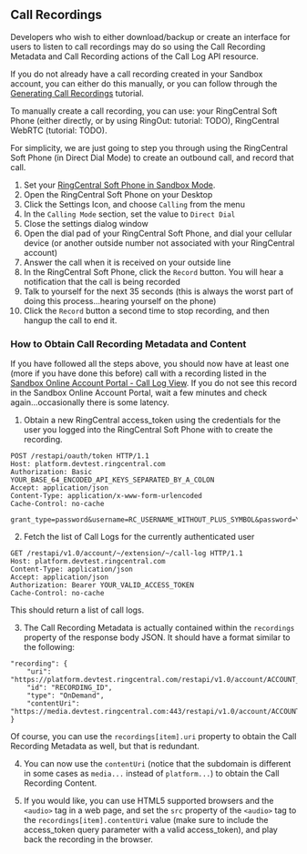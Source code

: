 ## Call Recordings

Developers who wish to either download/backup or create an interface for users to listen to call recordings may do so using the Call Recording Metadata and Call Recording actions of the Call Log API resource.

If you do not already have a call recording created in your Sandbox account, you can either do this manually, or you can follow through the [Generating Call Recordings](generating-call-recordings.md) tutorial.

To manually create a call recording, you can use: your RingCentral Soft Phone (either directly, or by using RingOut: tutorial: TODO), RingCentral WebRTC (tutorial: TODO).

For simplicity, we are just going to step you through using the RingCentral Soft Phone (in Direct Dial Mode) to create an outbound call, and record that call.

1. Set your [RingCentral Soft Phone in Sandbox Mode](https://developers.ringcentral.com/library/tutorials/test-account.html).
2. Open the RingCentral Soft Phone on your Desktop
3. Click the Settings Icon, and choose `Calling` from the menu
4. In the `Calling Mode` section, set the value to `Direct Dial`
5. Close the settings dialog window
6. Open the dial pad of your RingCentral Soft Phone, and dial your cellular device (or another outside number not associated with your RingCentral account)
7. Answer the call when it is received on your outside line
8. In the RingCentral Soft Phone, click the `Record` button. You will hear a notification that the call is being recorded
9. Talk to yourself for the next 35 seconds (this is always the worst part of doing this process...hearing yourself on the phone)
10. Click the `Record` button a second time to stop recording, and then hangup the call to end it.

### How to Obtain Call Recording Metadata and Content

If you have followed all the steps above, you should now have at least one (more if you have done this before) call with a recording listed in the [Sandbox Online Account Portal - Call Log View](https://service.devtest.ringcentral.com/settings/calls.html#simple). If you do not see this record in the Sandbox Online Account Portal, wait a few minutes and check again...occasionally there is some latency.

1. Obtain a new RingCentral access_token using the credentials for the user you logged into the RingCentral Soft Phone with to create the recording.

```
POST /restapi/oauth/token HTTP/1.1
Host: platform.devtest.ringcentral.com
Authorization: Basic YOUR_BASE_64_ENCODED_API_KEYS_SEPARATED_BY_A_COLON
Accept: application/json
Content-Type: application/x-www-form-urlencoded
Cache-Control: no-cache

grant_type=password&username=RC_USERNAME_WITHOUT_PLUS_SYMBOL&password=YOUR_RC_PASSWORD_URL_ENCODED&extension=YOUR_RC_EXTENSION
```

2. Fetch the list of Call Logs for the currently authenticated user

```
GET /restapi/v1.0/account/~/extension/~/call-log HTTP/1.1
Host: platform.devtest.ringcentral.com
Content-Type: application/json
Accept: application/json
Authorization: Bearer YOUR_VALID_ACCESS_TOKEN
Cache-Control: no-cache
```

This should return a list of call logs.

3. The Call Recording Metadata is actually contained within the `recordings` property of the response body JSON. It should have a format similar to the following:

```
"recording": {
    "uri": "https://platform.devtest.ringcentral.com/restapi/v1.0/account/ACCOUNT_ID/recording/RECORDING_ID",
    "id": "RECORDING_ID",
    "type": "OnDemand",
    "contentUri": "https://media.devtest.ringcentral.com:443/restapi/v1.0/account/ACCOUNT_ID/recording/RECORDING_ID/content"
}
```

Of course, you can use the `recordings[item].uri` property to obtain the Call Recording Metadata as well, but that is redundant.

4. You can now use the `contentUri` (notice that the subdomain is different in some cases as `media...` instead of `platform...`) to obtain the Call Recording Content.

5. If you would like, you can use HTML5 supported browsers and the `<audio>` tag in a web page, and set the `src` property of the `<audio>` tag to the `recordings[item].contentUri` value (make sure to include the access_token query parameter with a valid access_token), and play back the recording in the browser.
